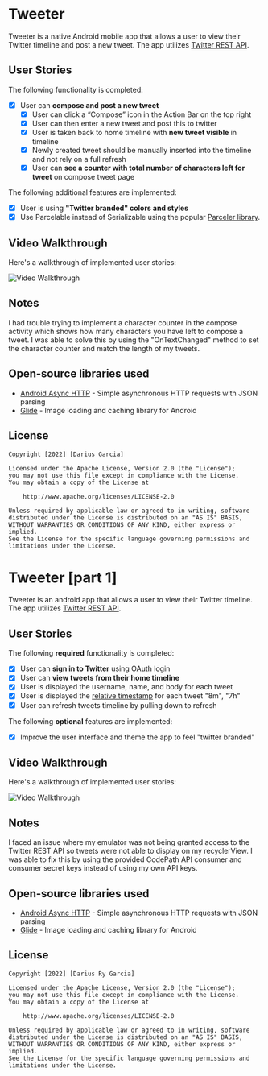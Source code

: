 # Tweeter 

Tweeter is a native Android mobile app that allows a user to view their Twitter timeline and post a new tweet. The app utilizes [Twitter REST API](https://dev.twitter.com/rest/public).


## User Stories

The following functionality is completed:

- [x] User can **compose and post a new tweet**
  - [x] User can click a “Compose” icon in the Action Bar on the top right
  - [x] User can then enter a new tweet and post this to twitter
  - [x] User is taken back to home timeline with **new tweet visible** in timeline
  - [x] Newly created tweet should be manually inserted into the timeline and not rely on a full refresh
  - [x] User can **see a counter with total number of characters left for tweet** on compose tweet page

The following additional features are implemented:

- [x] User is using **"Twitter branded" colors and styles**
- [x] Use Parcelable instead of Serializable using the popular [Parceler library](http://guides.codepath.org/android/Using-Parceler).

## Video Walkthrough

Here's a walkthrough of implemented user stories:

<img src='https://i.imgur.com/qJyfqca.gif' title='Part 2 Video Walkthrough' width='' alt='Video Walkthrough' />


## Notes

I had trouble trying to implement a character counter in the compose activity which shows how many characters you have left to compose a tweet. I was able to solve this by using the "OnTextChanged" method to set the character counter and match the length of my tweets. 

## Open-source libraries used

- [Android Async HTTP](https://github.com/codepath/CPAsyncHttpClient) - Simple asynchronous HTTP requests with JSON parsing
- [Glide](https://github.com/bumptech/glide) - Image loading and caching library for Android

## License

    Copyright [2022] [Darius Garcia]

    Licensed under the Apache License, Version 2.0 (the "License");
    you may not use this file except in compliance with the License.
    You may obtain a copy of the License at

        http://www.apache.org/licenses/LICENSE-2.0

    Unless required by applicable law or agreed to in writing, software
    distributed under the License is distributed on an "AS IS" BASIS,
    WITHOUT WARRANTIES OR CONDITIONS OF ANY KIND, either express or implied.
    See the License for the specific language governing permissions and
    limitations under the License.

# Tweeter [part 1]

Tweeter is an android app that allows a user to view their Twitter timeline. The app utilizes [Twitter REST API](https://dev.twitter.com/rest/public).

## User Stories

The following **required** functionality is completed:

- [x] User can **sign in to Twitter** using OAuth login
- [x]	User can **view tweets from their home timeline**
  - [x] User is displayed the username, name, and body for each tweet
  - [x] User is displayed the [relative timestamp](https://gist.github.com/nesquena/f786232f5ef72f6e10a7) for each tweet "8m", "7h"
- [x] User can refresh tweets timeline by pulling down to refresh

The following **optional** features are implemented:

- [x] Improve the user interface and theme the app to feel "twitter branded"

## Video Walkthrough

Here's a walkthrough of implemented user stories:

<img src='https://i.imgur.com/zxFx8WA.gif' title='Part 1 Video Walkthrough' width='' alt='Video Walkthrough' />


## Notes

I faced an issue where my emulator was not being granted access to the Twitter REST API so tweets were not able to display on my recyclerView. I was able to fix this by using the provided CodePath API consumer and consumer secret keys instead of using my own API keys. 

## Open-source libraries used

- [Android Async HTTP](https://github.com/codepath/CPAsyncHttpClient) - Simple asynchronous HTTP requests with JSON parsing
- [Glide](https://github.com/bumptech/glide) - Image loading and caching library for Android

## License

    Copyright [2022] [Darius Ry Garcia]

    Licensed under the Apache License, Version 2.0 (the "License");
    you may not use this file except in compliance with the License.
    You may obtain a copy of the License at

        http://www.apache.org/licenses/LICENSE-2.0

    Unless required by applicable law or agreed to in writing, software
    distributed under the License is distributed on an "AS IS" BASIS,
    WITHOUT WARRANTIES OR CONDITIONS OF ANY KIND, either express or implied.
    See the License for the specific language governing permissions and
    limitations under the License.
